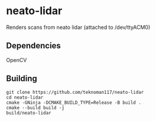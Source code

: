 # neato-lidar

Renders scans from neato lidar (attached to /dev/ttyACM0)

## Dependencies

OpenCV

## Building

```
git clone https://github.com/teknoman117/neato-lidar
cd neato-lidar
cmake -GNinja -DCMAKE_BUILD_TYPE=Release -B build .
cmake --build build -j
build/neato-lidar
```